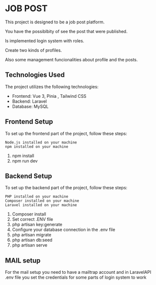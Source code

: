 # JOB POST

This project is designed to be a job post platform.

You have the possiblbity of see the post that were published.

Is implemented login system with roles.

Create two kinds of profiles.

Also some management funcionalities about profile and the posts.

## Technologies Used

The project utilizes the following technologies:

- Frontend: Vue 3, Pinia , Tailwind CSS
- Backend: Laravel 
- Database: MySQL

## Frontend Setup

To set up the frontend part of the project, follow these steps:

    Node.js installed on your machine
    npm installed on your machine

1. npm install
2. npm run dev

## Backend Setup

To set up the backend part of the project, follow these steps:

    PHP installed on your machine
    Composer installed on your machine 
    Laravel installed on your machine 

1. Composer install
2. Set correct .ENV file
3. php artisan key:generate
4. Configure your database connection in the .env file
5. php artisan migrate
6. php artisan db:seed
7. php artisan serve

## MAIL setup

For the mail setup you need to have a mailtrap account and in LaravelAPI .env file you set the credentials for some parts of login system to work 



